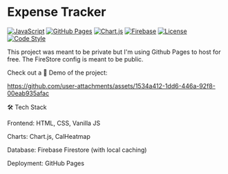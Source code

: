 # Expense Tracker

[![JavaScript](https://img.shields.io/badge/JavaScript-F7DF1E?logo=javascript&logoColor=000)](#)
[![GitHub Pages](https://img.shields.io/badge/GitHub%20Pages-121013?logo=github&logoColor=white)](#)
[![Chart.js](https://img.shields.io/badge/Chart.js-FF6384?logo=chartdotjs&logoColor=fff)](#)
[![Firebase](https://img.shields.io/badge/Firebase-039BE5?logo=Firebase&logoColor=white)](#)
[![License](https://img.shields.io/badge/license-MIT-green.svg)](https://opensource.org/licenses/MIT)
[![Code Style](https://img.shields.io/badge/code%20style-black-black.svg)](https://github.com/psf/black)

This project was meant to be private but I'm using Github Pages to host for free. The FireStore config is meant to be public.

Check out a 🚀 Demo of the project:

https://github.com/user-attachments/assets/1534a412-1dd6-446a-92f8-00eab935afac


🛠 Tech Stack

Frontend: HTML, CSS, Vanilla JS

Charts: Chart.js, CalHeatmap

Database: Firebase Firestore (with local caching)

Deployment: GitHub Pages
